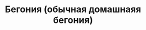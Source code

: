 ---
title: 'Бегония (обычная домашнаяя бегония)'
location: ''
tags: [all, 2012]
categories: [brazil-by-bicycle-2012]
---